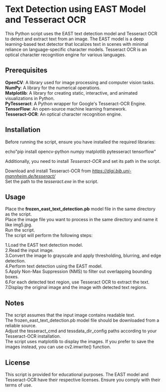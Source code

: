 # Text Detection using EAST Model and Tesseract OCR
This Python script uses the EAST text detection model and Tesseract OCR to detect and extract text from an image. The EAST model is a deep learning-based text detector that localizes text in scenes with minimal reliance on language-specific character models. Tesseract OCR is an optical character recognition engine for various languages.

## Prerequisites
__OpenCV__: A library used for image processing and computer vision tasks.  
__NumPy__: A library for the numerical operations.  
__Matplotlib__: A library for creating static, interactive, and animated visualizations in Python.  
__PyTesseract__: A Python wrapper for Google's Tesseract-OCR Engine.  
__TensorFlow__: An open-source machine learning framework.  
__Tesseract-OCR__: An optical character recognition engine.  

## Installation
Before running the script, ensure you have installed the required libraries:

echo"pip install opencv-python numpy matplotlib pytesseract tensorflow"

Additionally, you need to install _Tesseract-OCR_ and set its path in the script.

Download and install Tesseract-OCR from _https://digi.bib.uni-mannheim.de/tesseract/_  
Set the path to the _tesseract.exe_ in the script.

## Usage
Place the __frozen_east_text_detection.pb__ model file in the same directory as the script.  
Place the image file you want to process in the same directory and name it like img5.jpg.  
Run the script.  
The script will perform the following steps:

1.Load the EAST text detection model.  
2.Read the input image.  
3.Convert the image to grayscale and apply thresholding, blurring, and edge detection.  
4.Perform text detection using the EAST model.  
5.Apply Non-Max Suppression (NMS) to filter out overlapping bounding boxes.  
6.For each detected text region, use Tesseract OCR to extract the text.  
7.Display the original image and the image with detected text regions.

## Notes
The script assumes that the input image contains readable text.  
The frozen_east_text_detection.pb model file should be downloaded from a reliable source.  
Adjust the tesseract_cmd and tessdata_dir_config paths according to your Tesseract-OCR installation.  
The script uses matplotlib to display the images. If you prefer to save the images instead, you can use cv2.imwrite() function.

## License
This script is provided for educational purposes. The EAST model and Tesseract-OCR have their respective licenses. Ensure you comply with their terms of use.
